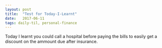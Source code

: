 ```yaml
---
layout: post
title:  "Test for Today-I-Learnt"
date:   2017-06-11
tags: daily-til, personal-finance
---
```

Today I learnt you could call a hospital before paying the bills to easily get a discount on the ammount due after insurance. 
